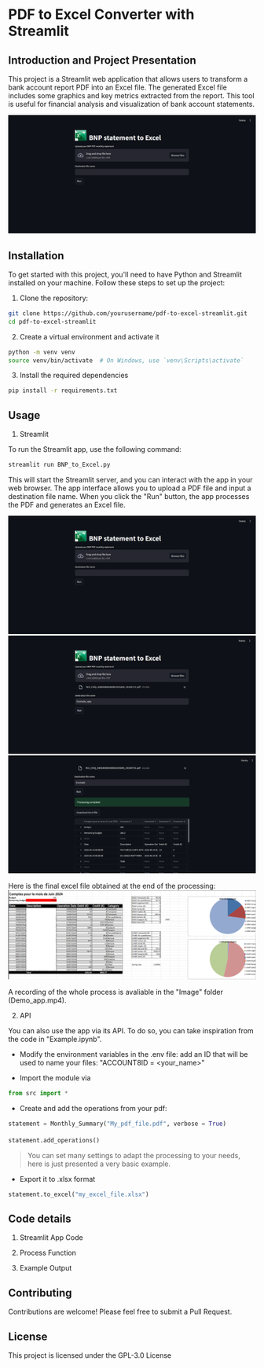# PDF to Excel Converter with Streamlit

## Introduction and Project Presentation

This project is a Streamlit web application that allows users to transform a bank account report PDF into an Excel file. The generated Excel file includes some graphics and key metrics extracted from the report. This tool is useful for financial analysis and visualization of bank account statements.

![Start interface](App0.png)

## Installation

To get started with this project, you'll need to have Python and Streamlit installed on your machine. Follow these steps to set up the project:

1. Clone the repository:

```sh
git clone https://github.com/yourusername/pdf-to-excel-streamlit.git
cd pdf-to-excel-streamlit
```

2. Create a virtual environment and activate it

```sh
python -m venv venv
source venv/bin/activate  # On Windows, use `venv\Scripts\activate`
```

3. Install the required dependencies

```sh
pip install -r requirements.txt
```


## Usage

1. Streamlit

To run the Streamlit app, use the following command:
```sh
streamlit run BNP_to_Excel.py
```

This will start the Streamlit server, and you can interact with the app in your web browser. The app interface allows you to upload a PDF file and input a destination file name. When you click the "Run" button, the app processes the PDF and generates an Excel file.

![Start interface](App0.png)
![Filled Interface](App1.png)
![Result Interface](App2.png)

Here is the final excel file obtained at the end of the processing:
![Final Excel](Excel0.png)

A recording of the whole process is avaliable in the "Image" folder (Demo_app.mp4).


2. API

You can also use the app via its API. To do so, you can take inspiration from the code in "Example.ipynb".

- Modify the environment variables in the .env file: add an ID that will be used to name your files: "ACCOUNT8ID = <your_name>"

- Import the module via

```python
from src import *
```

- Create and add the operations from your pdf:

```python
statement = Monthly_Summary("My_pdf_file.pdf", verbose = True)

statement.add_operations()
```
> You can set many settings to adapt the processing to your needs, here is just presented a very basic example.

- Export it to .xlsx format 
```python
statement.to_excel("my_excel_file.xlsx")
```

## Code details

1. Streamlit App Code

2. Process Function

3. Example Output


## Contributing

Contributions are welcome! Please feel free to submit a Pull Request.

## License

This project is licensed under the GPL-3.0 License